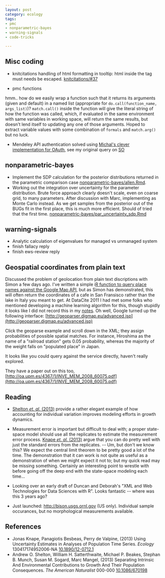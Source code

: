 ```yaml
---
layout: post
category: ecology
tags: 
- pmc
- nonparametric-bayes
- warning-signals
- code-tricks 

---
```


## Misc coding

* knitcitations handling of html formatting in tooltip: html inside the tag must needs be escaped. [knitcitations/#37](https://github.com/cboettig/knitcitations/issues/37) 

* pmc functions

hmm.. how do we easily wrap a function such that it returns its arguments (given and default) in a named list (appropriate for `do.call(function_name, args_list)`)? `match.call()` inside the function will give the literal string of how the function was called, which, if evaluated in the same environment with same variables in working space, will return the same results, but doesn't lend itself to updating any one of those arguments.  Hoped to extract variable values with some combination of `formals` and `match.arg()` but no luck.  

* Mendeley API authentication solved using [Michal's clever implementation for OAuth](https://github.com/michalboo/mendeley-oapi/blob/master/authorise.rb), see my original query on [SO](http://stackoverflow.com/questions/15887366/obtaining-an-oauth-token-in-ruby-for-the-mendeley-api)

## nonparametric-bayes

* Implement the SDP calculation for the posterior distributions returned in the parametric comparison case [nonparametric-bayes/allen.Rmd](https://github.com/cboettig/nonparametric-bayes/blob/795bf96ed92a708b44978610da7db3b49ebb4dce/inst/examples/BUGS/allen.Rmd).  
* Working out the integration over uncertainty for the parameter distribution.  Brute force approach clearly doesn't scale, even on coarse grid, to many parameters.  After discussion with Marc, implementing as Monte Carlo instead.  As we get samples from the posterior out of the BUGs fit in the first place, this is much more efficient.  Should of tried that the first time.  [nonparametric-bayes/par_uncertainty_sdp.Rmd](https://github.com/cboettig/nonparametric-bayes/blob/34922e969e984b5d695a5b53aee01aac1ea3b38e/inst/examples/BUGS/par_uncertainty_sdp.md)


## warning-signals

* Analytic calculation of eigenvalues for managed vs unmanaged system
* finish fallacy reply
* finish ews-review reply


## Geospatial coordinates from plain text

Discussed the problem of geolocation from plain text discriptions with Simon a few days ago.  I've written a simple i[R function to query place names against the Google Map API](https://github.com/cboettig/sandbox/blob/29ab32342e9c07272b4796778cd86d518368b3b2/R-tricks/fishphotos.R), but as Simon has demonstrated, this will often return the coordinates of a cafe in San Fransisco rather than the lake in Italy you meant to get.  At DataCite 2011 I had met some folks who mentioned developing a machine learning algorithm for this, though stupidly it looks like I did not record this in my [notes](http://carlboettiger.info/2011/08/24/datacite-day-1.html).  Oh well, Google turned up the following interface:  [http://geoparser.digmap.eu/advanced.jsp](http://geoparser.digmap.eu/advanced.jsp)

Click the geoparse example and scroll down in the XML; they assign probabilities of possible spatial matches.  For instance, Hiroshima as the name of a "railroad station" gets 0.05 probability, whereas the majority of the weight falls on "populated place" in Japan.  

It looks like you could query against the service directly, haven't really explored.  

They have a paper out on this too, [http://oa.upm.es/4367/1/INVE_MEM_2008_60075.pdf](http://oa.upm.es/4367/1/INVE_MEM_2008_60075.pdf)


## Reading


* <span class="showtooltip" data-html="true" title="<p>Shelton A, Satterthwaite W, Beakes M, Munch S, Sogard S and Mangel M (2013). &ldquo;Separating Intrinsic And Environmental Contributions to Growth And Their Population Consequences.&rdquo; The American Naturalist, pp. 000&ndash;000. ISSN 00030147."><a href="http://dx.doi.org/10.1086/670198" rel="http://purl.org/spar/cito/discusses" >Shelton _et. al._ (2013)</a></span>  provide a rather elegant example of how accounting for individual variation improves modeling efforts in growth dynamics.  
*  Measurement error is important but difficult to deal with; a proper state-space model should use all the replicates to estimate the measurement error process.  <span class="showtooltip" data-html="true" title="<p>Knape J, Besbeas P and de Valpine P (2013). &ldquo;Using Uncertainty Estimates in Analyses of Population Time Series.&rdquo; Ecology, pp. 130417174952006&ndash;. ISSN 0012-9658."><a href="http://dx.doi.org/10.1890/12-0712.1" rel="http://purl.org/spar/cito/critiques" >Knape _et. al._ (2013)</a></span>  argue that you can do pretty well with just the standard errors from the replicates. -- Um, but don't we know this?  We expect the central limit theorem to be pretty good a lot of the time.  The demonstration that it can work is not quite as useful as a demonstration of when we might expect it not to; but my quick read may be missing something.  Certainly an interesting point to wrestle with before going off the deep end with the state-space modeling each time...

* Looking over an early draft of Duncan and Deborah's "XML and Web Technologies for Data Sciences with R". Looks fantastic -- where was this 3 years ago?

* Just launched: http://bison.usgs.ornl.gov (US only). Individual sample occurances, but no morphological measurements available.  

## References


- Jonas Knape, Panagiotis Besbeas, Perry de Valpine,   (2013) Using Uncertainty Estimates in Analyses of Population Time Series.  *Ecology*  130417174952006-NA  [10.1890/12-0712.1](http://dx.doi.org/10.1890/12-0712.1)
- Andrew O. Shelton, William H. Satterthwaite, Michael P. Beakes, Stephan B. Munch, Susan M. Sogard, Marc Mangel,   (2013) Separating Intrinsic And Environmental Contributions to Growth And Their Population Consequences.  *The American Naturalist*  000-000  [10.1086/670198](http://dx.doi.org/10.1086/670198)

